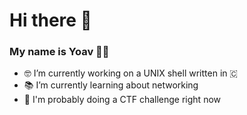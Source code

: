 # Hi there 👋
### My name is Yoav 👨‍💻
- 🤓 I’m currently working on a UNIX shell written in 🇨
- 📚 I’m currently learning about networking
- 🐧 I'm probably doing a CTF challenge right now

<!--
**GroundBreakingSalad7/GroundBreakingSalad7** is a ✨ _special_ ✨ repository because its `README.md` (this file) appears on your GitHub profile.

Here are some ideas to get you started:

- 🔭 I’m currently working on ...
- 🌱 I’m currently learning ...
- 👯 I’m looking to collaborate on ...
- 🤔 I’m looking for help with ...
- 💬 Ask me about ...
- 📫 How to reach me: ...
- 😄 Pronouns: ...
- ⚡ Fun fact: ...
-->
